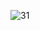
![31](https://user-images.githubusercontent.com/64718836/92392525-086e4e80-f13c-11ea-9842-2f218b50d412.PNG)
